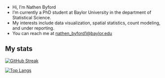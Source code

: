 - Hi, I’m Nathen Byford
- I’m currently a PhD student at Baylor University in the department of Statistical Science.
- My interests include data visualization, spatial statistics, count modeling, and under reporting. 
- You can reach me at nathen_byford1@baylor.edu

## My stats

[![GitHub Streak](http://github-readme-streak-stats.herokuapp.com?user=nathenbyford&theme=dark&background=000000)](https://git.io/streak-stats)

[![Top Langs](https://github-readme-stats.vercel.app/api/top-langs/?username=nathenbyford&layout=compact&theme=vision-friendly-dark)](https://github.com/anuraghazra/github-readme-stats)

<!---
nathenbyford/nathenbyford is a ✨ special ✨ repository because its `README.md` (this file) appears on your GitHub profile.
You can click the Preview link to take a look at your changes.
--->
